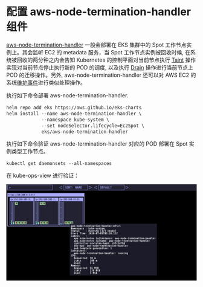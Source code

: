 # 配置 aws-node-termination-handler 组件

[aws-node-termination-handler](https://github.com/aws/aws-node-termination-handler) 一般会部署在 EKS 集群中的 Spot 工作节点实例上。其会监听 EC2 的 metadata 服务，当 Spot 工作节点实例被回收时候, 在系统被回收的两分钟之内会告知 Kubernetes 的控制平面对当前节点执行 [Taint](https://kubernetes.io/docs/concepts/scheduling-eviction/taint-and-toleration/) 操作实现对当前节点停止执行新的 POD 的调度, 以及执行 [Drain](https://kubernetes.io/docs/tasks/administer-cluster/safely-drain-node/) 操作进行当前节点上 POD 的迁移操作。另外, aws-node-termination-handler 还可以对 AWS EC2 的系统[维护事件](https://docs.aws.amazon.com/AWSEC2/latest/UserGuide/monitoring-instances-status-check_sched.html)进行类似处理操作。

执行如下命令部署 aws-node-termination-handler.

```
helm repo add eks https://aws.github.io/eks-charts
helm install --name aws-node-termination-handler \
             --namespace kube-system \
             --set nodeSelector.lifecycle=Ec2Spot \
             eks/aws-node-termination-handler
```

执行如下命令验证  aws-node-termination-handler 对应的 POD 部署在 Spot 实例类型工作节点。

```
kubectl get daemonsets --all-namespaces
```

在 kube-ops-view 进行验证：

![kubeviewerspotterminator](../image/eks-spot/kubeviewerspotterminator.png)
